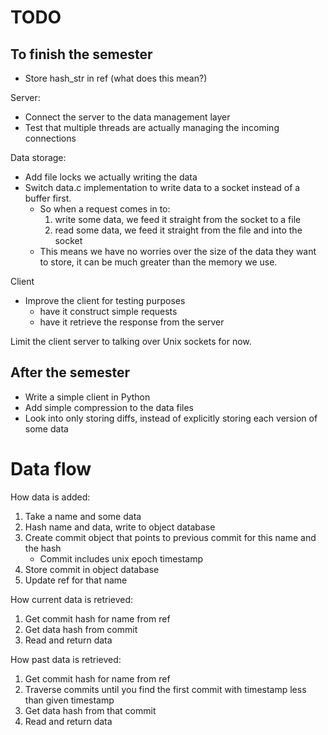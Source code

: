 # TODO

## To finish the semester

* Store hash_str in ref (what does this mean?)

Server:
* Connect the server to the data management layer
* Test that multiple threads are actually managing the incoming connections

Data storage:
* Add file locks we actually writing the data
* Switch data.c implementation to write data to a socket instead of a buffer first.
  * So when a request comes in to:
	1. write some data, we feed it straight from the socket to a file
	2. read some data, we feed it straight from the file and into the socket
  * This means we have no worries over the size of the data they want to store, it can be much greater than the memory we use.

Client
* Improve the client for testing purposes
  * have it construct simple requests
  * have it retrieve the response from the server


Limit the client server to talking over Unix sockets for now.

## After the semester

* Write a simple client in Python
* Add simple compression to the data files
* Look into only storing diffs, instead of explicitly storing each version of some data




# Data flow

How data is added:
1. Take a name and some data
2. Hash name and data, write to object database
3. Create commit object that points to previous commit for this name and the hash
   * Commit includes unix epoch timestamp
4. Store commit in object database
5. Update ref for that name

How current data is retrieved:
1. Get commit hash for name from ref
2. Get data hash from commit
3. Read and return data

How past data is retrieved:
1. Get commit hash for name from ref
2. Traverse commits until you find the first commit with timestamp less than given timestamp
3. Get data hash from that commit
4. Read and return data

